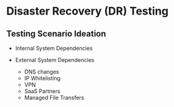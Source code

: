 
# Disaster Recovery (DR) Testing


## Testing Scenario Ideation

- Internal System Dependencies

- External System Dependencies
  + DNS changes
  + IP Whitelisting
  + VPN
  + SaaS Partners
  + Managed File Transfers



